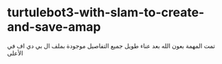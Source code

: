 # turtulebot3-with-slam-to-create-and-save-amap
تمت المهمة بعون الله بعد عناء طويل جميع التفاصيل موجودة بملف ال بي دي اف في الأعلى 

